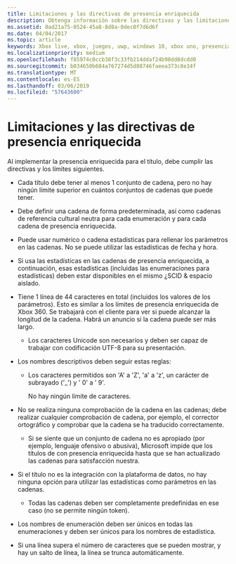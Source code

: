 ```yaml
---
title: Limitaciones y las directivas de presencia enriquecida
description: Obtenga información sobre las directivas y las limitaciones del sistema de presencia de Xbox Live enriquecido.
ms.assetid: 0ad21a75-0524-45a8-8d8a-0dec0f7d6d6f
ms.date: 04/04/2017
ms.topic: article
keywords: Xbox live, xbox, juegos, uwp, windows 10, xbox uno, presencia enriquecida, directivas
ms.localizationpriority: medium
ms.openlocfilehash: f85974c0ccb38f3c33fb214ddaf24b98dd8dcdd0
ms.sourcegitcommit: b034650b684a767274d5d88746faeea373c8e34f
ms.translationtype: MT
ms.contentlocale: es-ES
ms.lasthandoff: 03/06/2019
ms.locfileid: "57643600"
---
```

# <a name="rich-presence-policies-and-limitations"></a>Limitaciones y las directivas de presencia enriquecida

Al implementar la presencia enriquecida para el título, debe cumplir las directivas y los límites siguientes.

-   Cada título debe tener al menos 1 conjunto de cadena, pero no hay ningún límite superior en cuántos conjuntos de cadenas que puede tener.
-   Debe definir una cadena de forma predeterminada, así como cadenas de referencia cultural neutra para cada enumeración y para cada cadena de presencia enriquecida.
-   Puede usar numérico o cadena estadísticas para rellenar los parámetros en las cadenas. No se puede utilizar las estadísticas de fecha y hora.
-   Si usa las estadísticas en las cadenas de presencia enriquecida, a continuación, esas estadísticas (incluidas las enumeraciones para estadísticas) deben estar disponibles en el mismo ¿SCID & espacio aislado.
-   Tiene 1 línea de 44 caracteres en total (incluidos los valores de los parámetros). Esto es similar a los límites de presencia enriquecida de Xbox 360. Se trabajará con el cliente para ver si puede alcanzar la longitud de la cadena. Habrá un anuncio si la cadena puede ser más largo.
    -   Los caracteres Unicode son necesarios y deben ser capaz de trabajar con codificación UTF-8 para su presentación.
-   Los nombres descriptivos deben seguir estas reglas:
    -   Los caracteres permitidos son 'A' a 'Z', 'a' a 'z', un carácter de subrayado ('\_') y ' 0' a ' 9'.

        No hay ningún límite de caracteres.

-   No se realiza ninguna comprobación de la cadena en las cadenas; debe realizar cualquier comprobación de cadena, por ejemplo, el corrector ortográfico y comprobar que la cadena se ha traducido correctamente.
    -   Si se siente que un conjunto de cadena no es apropiado (por ejemplo, lenguaje ofensivo o abusiva), Microsoft impide que los títulos de con presencia enriquecida hasta que se han actualizado las cadenas para satisfacción nuestra.
-   Si el título no es la integración con la plataforma de datos, no hay ninguna opción para utilizar las estadísticas como parámetros en las cadenas.
    -   Todas las cadenas deben ser completamente predefinidas en ese caso (no se permite ningún token).
-   Los nombres de enumeración deben ser únicos en todas las enumeraciones y deben ser únicos para los nombres de estadística.
-   Si una línea supera el número de caracteres que se pueden mostrar, y hay un salto de línea, la línea se trunca automáticamente.
